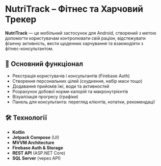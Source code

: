 # NutriTrack – Фітнес та Харчовий Трекер

**NutriTrack** — це мобільний застосунок для Android, створений з метою допомогти користувачам контролювати свій раціон, відстежувати фізичну активність, вести щоденник харчування та взаємодіяти з фітнес-консультантом.

## 📱 Основний функціонал
- Реєстрація користувачів і консультантів (Firebase Auth)
- Створення персональних цілей (схуднення, набір маси тощо)
- Додавання прийомів їжі, води та активностей
- Розрахунок добової норми калорій та макронутрієнтів
- Візуалізація прогресу (графіки)
- Панель для консультанта: перегляд клієнтів, нотатки, рекомендації

## 🛠 Технології
- **Kotlin**
- **Jetpack Compose** (UI)
- **MVVM Architecture**
- **Firebase Auth & Storage**
- **REST API** (ASP.NET Core)
- **SQL Server** (через API)
